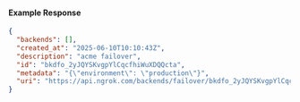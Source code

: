 <!-- Code generated for API Clients. DO NOT EDIT. -->

#### Example Response

```json
{
  "backends": [],
  "created_at": "2025-06-10T10:10:43Z",
  "description": "acme failover",
  "id": "bkdfo_2yJQYSKvgpYlCqcfhiWuXDQQcta",
  "metadata": "{\"environment\": \"production\"}",
  "uri": "https://api.ngrok.com/backends/failover/bkdfo_2yJQYSKvgpYlCqcfhiWuXDQQcta"
}
```
